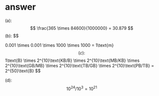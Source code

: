 # answer

(a):
$$
\frac{365 \times 84600}{1000000} = 30.879 
$$
(b):
$$

0.001 \times 0.001 \times 1000 \times 1000 = 1\text{m}
$$
(c):
$$
1\text{B} \times 2^{10}\text{KB/B} \times 2^{10}\text{MB/KB} \times 2^{10}\text{GB/MB} \times 2^{10}\text{TB/GB} \times 2^{10}\text{PB/TB} = 2^{50}\text{B}
$$

(d):
$$ 
10^{24} / 10^{3} = 10^{21}
$$
